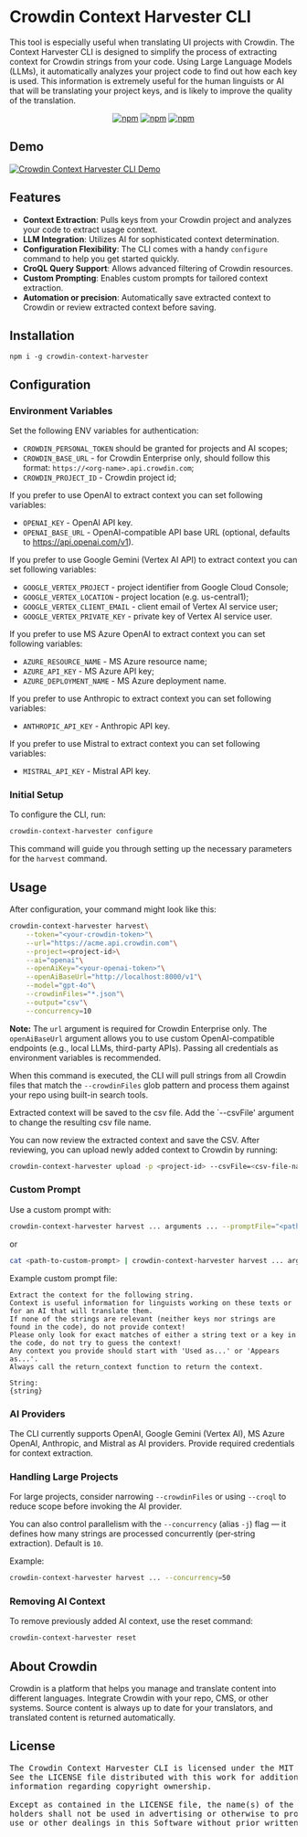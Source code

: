 # Crowdin Context Harvester CLI

This tool is especially useful when translating UI projects with Crowdin. The Context Harvester CLI is designed to simplify the process of extracting context for Crowdin strings from your code. Using Large Language Models (LLMs), it automatically analyzes your project code to find out how each key is used. This information is extremely useful for the human linguists or AI that will be translating your project keys, and is likely to improve the quality of the translation.

<div align="center">

[![npm](https://img.shields.io/npm/v/crowdin-context-harvester?logo=npm&cacheSeconds=1800)](https://www.npmjs.com/package/crowdin-context-harvester)
[![npm](https://img.shields.io/npm/dt/crowdin-context-harvester?logo=npm&cacheSeconds=1800)](https://www.npmjs.com/package/crowdin-context-harvester)
[![npm](https://img.shields.io/github/license/crowdin/context-harvester?cacheSeconds=50000)](https://www.npmjs.com/package/crowdin-context-harvester)

</div>

## Demo

[![Crowdin Context Harvester CLI Demo](https://img.youtube.com/vi/7G0PtCElmmI/0.jpg)](https://www.youtube.com/watch?v=7G0PtCElmmI)

## Features

- **Context Extraction**: Pulls keys from your Crowdin project and analyzes your code to extract usage context.
- **LLM Integration**: Utilizes AI for sophisticated context determination.
- **Configuration Flexibility**: The CLI comes with a handy `configure` command to help you get started quickly.
- **CroQL Query Support**: Allows advanced filtering of Crowdin resources.
- **Custom Prompting**: Enables custom prompts for tailored context extraction.
- **Automation or precision**: Automatically save extracted context to Crowdin or review extracted context before saving.

## Installation

```
npm i -g crowdin-context-harvester
```

## Configuration

### Environment Variables

Set the following ENV variables for authentication:

- `CROWDIN_PERSONAL_TOKEN` should be granted for projects and AI scopes;
- `CROWDIN_BASE_URL` - for Crowdin Enterprise only, should follow this format: `https://<org-name>.api.crowdin.com`;
- `CROWDIN_PROJECT_ID` - Crowdin project id;

If you prefer to use OpenAI to extract context you can set following variables:

- `OPENAI_KEY` - OpenAI API key.
- `OPENAI_BASE_URL` - OpenAI-compatible API base URL (optional, defaults to https://api.openai.com/v1).

If you prefer to use Google Gemini (Vertex AI API) to extract context you can set following variables:

- `GOOGLE_VERTEX_PROJECT` - project identifier from Google Cloud Console;
- `GOOGLE_VERTEX_LOCATION` - project location (e.g. us-central1);
- `GOOGLE_VERTEX_CLIENT_EMAIL` - client email of Vertex AI service user;
- `GOOGLE_VERTEX_PRIVATE_KEY` - private key of Vertex AI service user.

If you prefer to use MS Azure OpenAI to extract context you can set following variables:

- `AZURE_RESOURCE_NAME` - MS Azure resource name;
- `AZURE_API_KEY` - MS Azure API key;
- `AZURE_DEPLOYMENT_NAME` - MS Azure deployment name.

If you prefer to use Anthropic to extract context you can set following variables:

- `ANTHROPIC_API_KEY` - Anthropic API key.

If you prefer to use Mistral to extract context you can set following variables:

- `MISTRAL_API_KEY` - Mistral API key.

### Initial Setup

To configure the CLI, run:

```sh
crowdin-context-harvester configure
```

This command will guide you through setting up the necessary parameters for the `harvest` command.

## Usage

After configuration, your command might look like this:

```sh
crowdin-context-harvester harvest\
    --token="<your-crowdin-token>"\
    --url="https://acme.api.crowdin.com"\
    --project=<project-id>\
    --ai="openai"\
    --openAiKey="<your-openai-token>"\
    --openAiBaseUrl="http://localhost:8000/v1"\
    --model="gpt-4o"\
    --crowdinFiles="*.json"\
    --output="csv"\
    --concurrency=10
```

**Note:** The `url` argument is required for Crowdin Enterprise only. The `openAiBaseUrl` argument allows you to use custom OpenAI-compatible endpoints (e.g., local LLMs, third-party APIs). Passing all credentials as environment variables is recommended.

When this command is executed, the CLI will pull strings from all Crowdin files that match the `--crowdinFiles` glob pattern and process them against your repo using built-in search tools.

Extracted context will be saved to the csv file. Add the `--csvFile' argument to change the resulting csv file name.

You can now review the extracted context and save the CSV. After reviewing, you can upload newly added context to Crowdin by running:

```sh
crowdin-context-harvester upload -p <project-id> --csvFile=<csv-file-name>
```

### Custom Prompt

Use a custom prompt with:

```sh
crowdin-context-harvester harvest ... arguments ... --promptFile="<path-to-custom-prompt>"
```

or

```sh
cat <path-to-custom-prompt> | crowdin-context-harvester harvest ... arguments ...
```

Example custom prompt file:

```plaintext
Extract the context for the following string.
Context is useful information for linguists working on these texts or for an AI that will translate them.
If none of the strings are relevant (neither keys nor strings are found in the code), do not provide context!
Please only look for exact matches of either a string text or a key in the code, do not try to guess the context!
Any context you provide should start with 'Used as...' or 'Appears as...'.
Always call the return_context function to return the context.

String:
{string}
```

### AI Providers

The CLI currently supports OpenAI, Google Gemini (Vertex AI), MS Azure OpenAI, Anthropic, and Mistral as AI providers. Provide required credentials for context extraction.

### Handling Large Projects

For large projects, consider narrowing `--crowdinFiles` or using `--croql` to reduce scope before invoking the AI provider.

You can also control parallelism with the `--concurrency` (alias `-j`) flag — it defines how many strings are processed concurrently (per‑string extraction). Default is `10`.

Example:

```sh
crowdin-context-harvester harvest ... --concurrency=50
```

### Removing AI Context

To remove previously added AI context, use the reset command:

```sh
crowdin-context-harvester reset
```

## About Crowdin

Crowdin is a platform that helps you manage and translate content into different languages. Integrate Crowdin with your repo, CMS, or other systems. Source content is always up to date for your translators, and translated content is returned automatically.

## License

<pre>
The Crowdin Context Harvester CLI is licensed under the MIT License. 
See the LICENSE file distributed with this work for additional 
information regarding copyright ownership.

Except as contained in the LICENSE file, the name(s) of the above copyright
holders shall not be used in advertising or otherwise to promote the sale,
use or other dealings in this Software without prior written authorization.
</pre>
